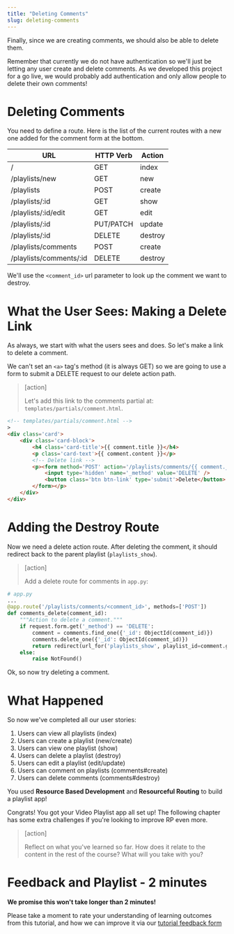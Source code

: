 ```yaml
---
title: "Deleting Comments"
slug: deleting-comments
---
```


Finally, since we are creating comments, we should also be able to delete them.

Remember that currently we do not have authentication so we'll just be letting any user create and delete comments. As we developed this project for a go live, we would probably add authentication and only allow people to delete their own comments!

# Deleting Comments

You need to define a route. Here is the list of the current routes with a new one added for the comment form at the bottom.

| URL              | HTTP Verb | Action  |
|------------------|-----------|---------|
| /                | GET       | index   |
| /playlists/new     | GET       | new     |
| /playlists         | POST      | create  |
| /playlists/:id     | GET       | show    |
| /playlists/:id/edit| GET       | edit    |
| /playlists/:id     | PUT/PATCH | update  |
| /playlists/:id     | DELETE    | destroy |
| /playlists/comments | POST      | create  |
| /playlists/comments/:id | DELETE      | destroy  |

We'll use the `<comment_id>` url parameter to look up the comment we want to destroy.

# What the User Sees: Making a Delete Link

As always, we start with what the users sees and does. So let's make a link to delete a comment.

We can't set an `<a>` tag's method (it is always GET) so we are going to use a form to submit a DELETE request to our delete action path.

> [action]
>
> Let's add this link to the comments partial at: `templates/partials/comment.html`.
>
```HTML
<!-- templates/partials/comment.html -->
>
<div class='card'>
    <div class='card-block'>
        <h4 class='card-title'>{{ comment.title }}</h4>
        <p class='card-text'>{{ comment.content }}</p>
        <!-- Delete link -->
        <p><form method='POST' action='/playlists/comments/{{ comment._id }}'>
            <input type='hidden' name='_method' value='DELETE' />
            <button class='btn btn-link' type='submit'>Delete</button>
        </form></p>
    </div>
</div>
```

# Adding the Destroy Route

Now we need a delete action route. After deleting the comment, it should redirect back to the parent playlist (`playlists_show`).

> [action]
>
> Add a delete route for comments in `app.py`:
>
```python
# app.py
...
@app.route('/playlists/comments/<comment_id>', methods=['POST'])
def comments_delete(comment_id):
    """Action to delete a comment."""
    if request.form.get('_method') == 'DELETE':
        comment = comments.find_one({'_id': ObjectId(comment_id)})
        comments.delete_one({'_id': ObjectId(comment_id)})
        return redirect(url_for('playlists_show', playlist_id=comment.get('playlist_id')))
    else:
        raise NotFound()
```

Ok, so now try deleting a comment.

# What Happened

So now we've completed all our user stories:

1. Users can view all playlists (index)
1. Users can create a playlist (new/create)
1. Users can view one playlist (show)
1. Users can delete a playlist (destroy)
1. Users can edit a playlist (edit/update)
1. Users can comment on playlists (comments#create)
1. Users can delete comments (comments#destroy)

You used **Resource Based Development** and **Resourceful Routing** to build a playlist app!

Congrats! You got your Video Playlist app all set up! The following chapter has some extra challenges if you're looking to improve RP even more.

> [action]
>
> Reflect on what you've learned so far. How does it relate to the content in the rest of the course? What will you take with you?

# Feedback and Playlist - 2 minutes

**We promise this won't take longer than 2 minutes!**

Please take a moment to rate your understanding of learning outcomes from this tutorial, and how we can improve it via our [tutorial feedback form](https://forms.gle/QfXYziDcSTAynG448)
